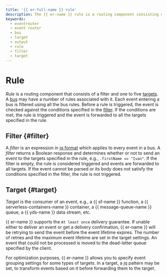 ```yaml
---
title: '{{ er-full-name }} rule'
description: The {{ er-name }} rule is a routing component consisting of a filter and targets.
keywords:
  - eventrouter
  - event router
  - bus
  - target
  - output
  - rule
  - filter
  - target
---
```


# Rule

_Rule_ is a routing component that consists of a filter and one to five [targets](#target). A [bus](bus.md) may have a number of rules associated with it. Each event entering a bus is filtered using all the bus rules. Before a rule is triggered, the event is checked against the conditions specified in the [filter](#filter). If the conditions are met, the rule is triggered and the event is forwarded to all the targets specified in the rule.

## Filter {#filter}

A _filter_ is an expression in [jq format](https://jqlang.github.io/jq/manual/) which applies to every event in a bus. A _filter_ returns a Boolean response and determines whether or not to send an event to the targets specified in the rule, e.g., `.firstName == "Ivan"`. If the filter is empty, the rule is considered triggered and events are forwarded to all targets. If the event cannot be parsed or its body does not satisfy the conditions specified in the filter, the rule is not triggered.

## Target {#target}

_Target_ is the consumer of an event, e.g., a {{ sf-name }} function, a {{ serverless-containers-name }} container, a {{ message-queue-name }} queue, a {{ yds-name }} data stream, etc.

{{ er-name }} supports the `At least once` delivery guarantee. If unable either to deliver an event or get a delivery confirmation, {{ er-name }} will be retrying to send the event before the event lifetime expires. The number of retries and the maximum event lifetime are set in the target settings. An event that could not be processed is moved to the dead-letter queue specified by the client.

For optimization purposes, {{ er-name }} allows you to specify event grouping settings for some types of targets. In a target, a jq pattern may be set, to transform events based on it before forwarding them to the target.
